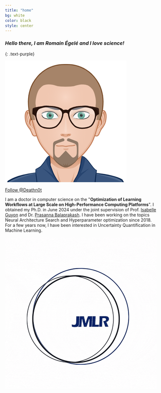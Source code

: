 ```yaml
---
title: "home"
bg: white
color: black
style: center
---
```


### *Hello there, I am Romain Égelé and I love science!*
{: .text-purple}

<img class="fa-stack subtlecircle" style="font-size:100px; background:rgba(255,166,0,0.1)" src="img/avatar.png" />


<!-- Place this tag where you want the button to render. -->
<a class="github-button" href="https://github.com/Deathn0t" data-size="large" data-show-count="true" aria-label="Follow @Deathn0t on GitHub">Follow @Deathn0t</a>

<!-- Place this tag in your head or just before your close body tag. -->
<script async defer src="https://buttons.github.io/buttons.js"></script>

I am a doctor in computer science on the "**Optimization of Learning Workflows at Large Scale on High-Performance Computing Platforms**". I obtained my Ph.D. in June 2024 under the joint supervision of Prof. <a href="https://guyon.chalearn.org">Isabelle Guyon</a> and Dr. <a href="http://pbalapra.github.io">Prasanna Balaprakash</a>. I have been working on the topics Neural Architecture Search and Hyperparameter optimization since 2018. For a few years now, I have been interested in Uncertainty Quantification in Machine Learning.

<img src="img/I_review_JMLR.gif" />